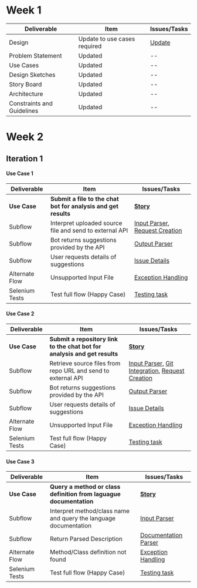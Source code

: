# Week 1

| Deliverable   | Item   |  Issues/Tasks
| ------------- | ------------  |  ------------
| Design       | Update to use cases required        | [Update](https://trello.com/c/1Y2mgxgs)
| Problem Statement      | Updated          |  --
| Use Cases     | Updated   |  --
| Design Sketches    | Updated            |  --
| Story Board     | Updated      | --
| Architecture    | Updated        | --
| Constraints and Guidelines| Updated    | --

# Week 2

## Iteration 1

#### Use Case 1

| Deliverable   | Item   |  Issues/Tasks
| ------------- | ------------  |  ------------
| **Use Case**      | **Submit a file to the chat bot for analysis and get results**           | [**Story**](https://trello.com/c/Wj98wJAI)
| Subflow      | Interpret uploaded source file and send to external API            |  [Input Parser](https://trello.com/c/H8rhqRmx), [Request Creation](https://trello.com/c/eW4YRgTj)
| Subflow      | Bot returns suggestions provided by the API          |  [Output Parser](https://trello.com/c/UHEcMlRu)
| Subflow      | User requests details of suggestions          |  [Issue Details](https://trello.com/c/MDK8sbpS)
| Alternate Flow      | Unsupported Input File             |  [Exception Handling](https://trello.com/c/LbG7Blsj)
| Selenium Tests| Test full flow (Happy Case)    | [Testing task](https://trello.com/c/SdpXvI11)

#### Use Case 2

| Deliverable   | Item   |  Issues/Tasks
| ------------- | ------------  |  ------------
| **Use Case**      | **Submit a repository link to the chat bot for analysis and get results**           | [**Story**](https://trello.com/c/5m8WI2WU)
| Subflow      | Retrieve source files from repo URL and send to external API            |  [Input Parser](https://trello.com/c/H8rhqRmx), [Git Integration](https://trello.com/c/4ghjOzwg), [Request Creation](https://trello.com/c/eW4YRgTj)
| Subflow      | Bot returns suggestions provided by the API          |  [Output Parser](https://trello.com/c/UHEcMlRu)
| Subflow      | User requests details of suggestions          |  [Issue Details](https://trello.com/c/MDK8sbpS)
| Alternate Flow      | Unsupported Input File             |  [Exception Handling](https://trello.com/c/LbG7Blsj)
| Selenium Tests| Test full flow (Happy Case)    | [Testing task](https://trello.com/c/SdpXvI11)

#### Use Case 3

| Deliverable   | Item   |  Issues/Tasks
| ------------- | ------------  |  ------------
| **Use Case**      | **Query a method or class definition from laguague documentation**           | [**Story**](https://trello.com/c/MB3iZTAW)
| Subflow      | Interpret method/class name and query the language documentation |  [Input Parser](https://trello.com/c/H8rhqRmx)
| Subflow      | Return Parsed Description         |  [Documentation Parser](https://trello.com/c/wYzh34Ib)
| Alternate Flow      | Method/Class definition not found             |  [Exception Handling](https://trello.com/c/LbG7Blsj)
| Selenium Tests| Test full flow (Happy Case)    | [Testing task](https://trello.com/c/SdpXvI11)
